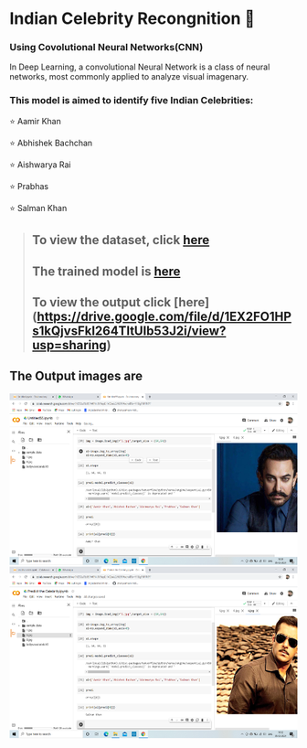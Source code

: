 # **Indian Celebrity Recongnition** :tada:

### **Using Covolutional Neural Networks(CNN)**

In Deep Learning, a convolutional Neural Network is a class of neural networks, most commonly applied to analyze visual imagenary.

### This model is aimed to identify five Indian Celebrities:
:star: Aamir Khan

:star: Abhishek Bachchan

:star: Aishwarya Rai

:star: Prabhas

:star: Salman Khan

>## To view the dataset, click [here](https://drive.google.com/drive/folders/1lRzgu86nqlVDeTzrjS5787LFCmDIeHgY?usp=sharing)
>## The trained model is [here](https://drive.google.com/file/d/1Cu4Pd3EFfA0DZUFQEApiAE6NO4ZUINAG/view?usp=sharing)
>## To view the output click [here] (https://drive.google.com/file/d/1EX2FO1HPs1kQjvsFkI264TltUIb53J2i/view?usp=sharing)

## The Output images are
<img src="https://github.com/shaikyasmeen-mldl/Images/blob/main/Screenshot%20(2).png" height="300px"/>

<img src="https://github.com/shaikyasmeen-mldl/Images/blob/main/Screenshot%20(3).png" height="300px"/>
